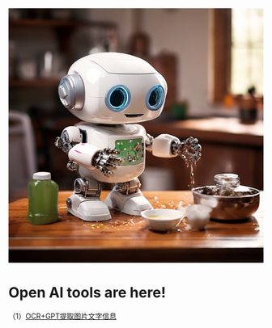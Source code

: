 <picture>
 <source media="(prefers-color-scheme: dark)" srcset="pictures/index/index_home.jpeg">
 <source media="(prefers-color-scheme: light)" srcset="pictures/index/index_home.jpeg">
 <img alt="YOUR-ALT-TEXT" src="pictures/index/index_home.jpeg">
</picture>

# Open AI tools are here!

（1）[OCR+GPT提取图片文字信息](https://nonoyeyouran.github.io/OpenAITools.github.io/pages/ocrTools.html)

